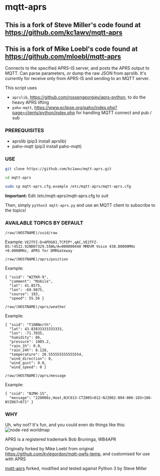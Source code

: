 # mqtt-aprs

## This is a fork of Steve Miller's code found at https://github.com/kc1awv/mqtt-aprs

## This is a fork of Mike Loebl's code found at https://github.com/mloebl/mqtt-aprs

Connects to the specified APRS-IS server, and posts the APRS output to MQTT.  Can parse parameters, or dump the raw JSON from aprslib.  It's currently for receive only from APRS-IS and sending to an MQTT server.

This script uses 
- `aprslib`, https://github.com/rossengeorgiev/aprs-python, to do the heavy APRS lifting
- `paho-mqtt`, https://www.eclipse.org/paho/index.php?page=clients/python/index.php for handling MQTT connect and pub / sub

### PREREQUISITES

- aprslib (pip3 install aprslib)
- paho-mqtt (pip3 install paho-mqtt)

### USE


```bash
git clone https://github.com/kc1awv/mqtt-aprs.git

cd mqtt-aprs

sudo cp mqtt-aprs.cfg.example /etc/mqtt-aprs/mqtt-aprs.cfg
```

**Important:** Edit /etc/mqtt-aprs/mqtt-aprs.cfg to suit

Then, simply `python3 mqtt-aprs.py` and use an MQTT client to subscribe to the topics!

### AVAILABLE TOPICS BY DEFAULT

`/raw/(HOSTNAME)/ssid/raw`

Example: `VE2TFZ-D>APDG03,TCPIP*,qAC,VE2TFZ-DS:!4522.92ND07329.55W&/A=000000440 MMDVM Voice 438.80000MHz +0.0000MHz, APRS for DMRGateway`

`/raw/(HOSTNAME)/aprs/position`

Example:
```
{ "ssid": "W2TKR-9", 
  "comment": "Mobile", 
  "lat": 41.8575, 
  "lon": -69.9875, 
  "course": 193, 
  "speed": 55.56 }
```

`/raw/(HOSTNAME)/aprs/weather`

Example: 
```
{ "ssid": "T10BNorth", 
  "lat": 43.83833333333333, 
  "lon": -71.7035, 
  "humidity": 86, 
  "pressure": 1005.2, 
  "rain_1h": 0.0, 
  "rain_24h": 8.128, 
  "temperature": 20.555555555555554, 
  "wind_direction": 0, 
  "wind_gust": 0.0, 
  "wind_speed": 0 }
```

`/raw/(HOSTNAME)/aprs/message`

Example: 
```
{ "ssid": "N2MH-15", 
  "message": "220000z,Heat,NJC013-CTZ005>012-NJZ002-004-006-103>106-NYZ067>071" }
```

### WHY

Uh, why not? It's fun, and you could even do things like this:
![node-red worldmap](mqtt-aprs.png)

APRS is a registered trademark Bob Bruninga, WB4APR

Originally forked by Mike Loebl from original https://github.com/kylegordon/mqtt-owfs-temp, and customised for use with APRS

[mqtt-aprs](https://github.com/mloebl/mqtt-aprs) forked, modified and tested against Python 3 by Steve Miller
